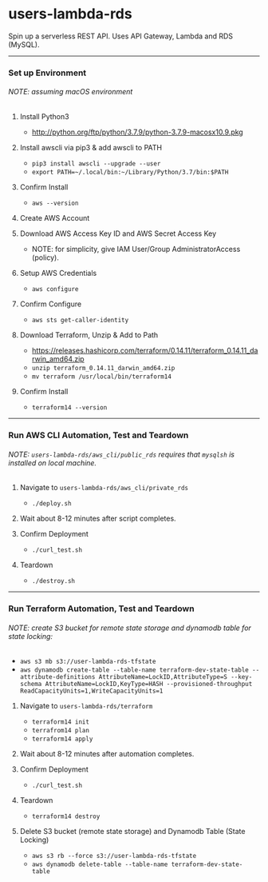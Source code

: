 # users-lambda-rds
Spin up a serverless REST API. Uses API Gateway, Lambda and RDS (MySQL).

-------------------------

### Set up Environment
###### NOTE: assuming macOS environment

1. Install Python3
    - http://python.org/ftp/python/3.7.9/python-3.7.9-macosx10.9.pkg

2. Install awscli via pip3 & add awscli to PATH
    - ```pip3 install awscli --upgrade --user```
    - ```export PATH=~/.local/bin:~/Library/Python/3.7/bin:$PATH```

3.  Confirm Install
    - ```aws --version```

4.  Create AWS Account

6.  Download AWS Access Key ID and AWS Secret Access Key
    - NOTE: for simplicity, give IAM User/Group AdministratorAccess (policy).

7.  Setup AWS Credentials
    - ```aws configure```

8.  Confirm Configure
    - ```aws sts get-caller-identity```

9.  Download Terraform, Unzip & Add to Path
    - https://releases.hashicorp.com/terraform/0.14.11/terraform_0.14.11_darwin_amd64.zip
    - ```unzip terraform_0.14.11_darwin_amd64.zip```
    - ```mv terraform /usr/local/bin/terraform14```

10. Confirm Install
    - ```terraform14 --version```

-------------------------

### Run AWS CLI Automation, Test and Teardown
###### NOTE: ```users-lambda-rds/aws_cli/public_rds``` requires that ```mysqlsh``` is installed on local machine.

1.  Navigate to ```users-lambda-rds/aws_cli/private_rds```
    - ```./deploy.sh```

2.  Wait about 8-12 minutes after script completes.

3.  Confirm Deployment
    - ```./curl_test.sh```

4.  Teardown
    - ```./destroy.sh```

-------------------------

### Run Terraform Automation, Test and Teardown
###### NOTE: create S3 bucket for remote state storage and dynamodb table for state locking:
   - ```aws s3 mb s3://user-lambda-rds-tfstate```
   - ```aws dynamodb create-table --table-name terraform-dev-state-table --attribute-definitions AttributeName=LockID,AttributeType=S --key-schema AttributeName=LockID,KeyType=HASH --provisioned-throughput ReadCapacityUnits=1,WriteCapacityUnits=1```

1.  Navigate to ```users-lambda-rds/terraform```
    - ```terraform14 init```
    - ```terrafrom14 plan```
    - ```terraform14 apply```

2.  Wait about 8-12 minutes after automation completes.

3.  Confirm Deployment
    - ```./curl_test.sh```

4.  Teardown
    - ```terraform14 destroy```

5.  Delete S3 bucket (remote state storage) and Dynamodb Table (State Locking) 
    - ```aws s3 rb --force s3://user-lambda-rds-tfstate```
    - ```aws dynamodb delete-table --table-name terraform-dev-state-table```
